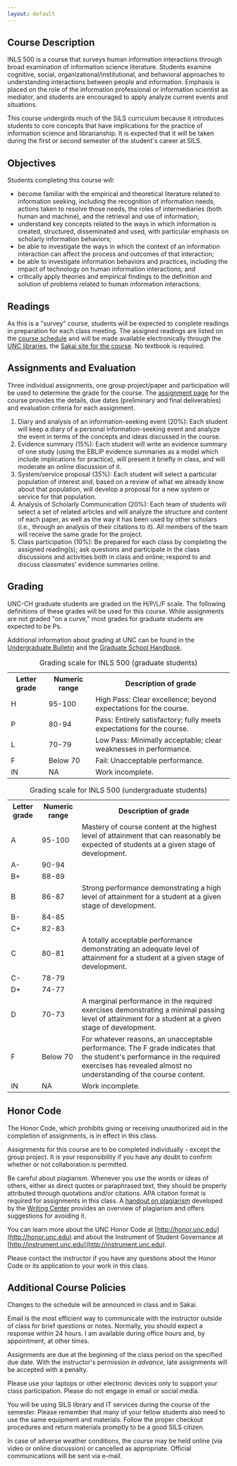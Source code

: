 ```yaml
---
layout: default
---
```


Course Description
------------------

INLS 500 is a course that surveys human information interactions through
broad examination of information science literature. Students examine
cognitive, social, organizational/institutional, and behavioral
approaches to understanding interactions between people and information.
Emphasis is placed on the role of the information professional or
information scientist as mediator, and students are encouraged to apply
analyze current events and situations.

This course undergirds much of the SILS curriculum because it introduces
students to core concepts that have implications for the practice of
information science and librarianship. It is expected that it will be
taken during the first or second semester of the student's career at
SILS.

Objectives
----------

Students completing this course will:

-   become familiar with the empirical and theoretical literature
    related to information seeking, including the recognition of
    information needs, actions taken to resolve those needs, the roles
    of intermediaries (both human and machine), and the retrieval and
    use of information;
-   understand key concepts related to the ways in which information is
    created, structured, disseminated and used, with particular emphasis
    on scholarly information behaviors;
-   be able to investigate the ways in which the context of an
    information interaction can affect the process and outcomes of that
    interaction;
-   be able to investigate information behaviors and practices,
    including the impact of technology on human information
    interactions; and
-   critically apply theories and empirical findings to the definition
    and solution of problems related to human information interactions.

Readings
--------

As this is a "survey" course, students will be expected to complete
readings in preparation for each class meeting. The assigned readings
are listed on the [course
schedule](schedule-500-f15.html "course schedule") and will be made
available electronically through the [UNC
libraries](http://library.unc.edu "library website"), the [Sakai site
for the
course](https://sakai.unc.edu/portal/site/inls500_003_f15 "Sakai"). No
textbook is required.

Assignments and Evaluation
--------------------------

Three individual assignments, one group project/paper and participation
will be used to determine the grade for the course. The [assignment
page](assignments-500-f15.html "Assignments page") for the course
provides the details, due dates (preliminary and final deliverables) and
evaluation criteria for each assignment.

1.  Diary and analysis of an information-seeking event (20%): Each
    student will keep a diary of a personal information-seeking event
    and analyze the event in terms of the concepts and ideas discussed
    in the course.
2.  Evidence summary (15%): Each student will write an evidence summary
    of one study (using the EBLIP evidence summaries as a model which
    include implications for practice), will present it briefly in
    class, and will moderate an online discussion of it.
3.  System/service proposal (35%): Each student will select a particular
    population of interest and, based on a review of what we already
    know about that population, will develop a proposal for a new system
    or service for that population.
4.  Analysis of Scholarly Communication (20%): Each team of students
    will select a set of related articles and will analyze the structure
    and content of each paper, as well as the way it has been used by
    other scholars (i.e., through an analysis of their citations to it).
    All members of the team will receive the same grade for the project.
5.  Class participation (10%): Be prepared for each class by completing
    the assigned reading(s); ask questions and participate in the class
    discussions and activities both in class and online; respond to and
    discuss classmates' evidence summaries online.

Grading
-------

UNC-CH graduate students are graded on the H/P/L/F scale. The following
definitions of these grades will be used for this course. While
assignments are not graded "on a curve," most grades for graduate
students are expected to be Ps.

Additional information about grading at UNC can be found in the
[Undergraduate
Bulletin](http://www.unc.edu/ugradbulletin/procedures1.html#grading "grading section of the Undergraduate Bulletin")
and the [Graduate School
Handbook](http://handbook.unc.edu/grading.html "grading section of the Graduate School Handbook").

<table class="grades">
  <caption>Grading scale for INLS 500 (graduate students)</caption>
  <tr>
    <th>Letter grade</th>
    <th>Numeric range</th>
    <th class="description">Description of grade</th>
  </tr>  
  <tr>
    <td>H</td>
    <td>95-100</td>
    <td>High Pass: Clear excellence; beyond expectations for the course. </td>
  </tr>
  <tr>
    <td>P</td>
    <td>80-94</td>
    <td>Pass: Entirely satisfactory; fully meets expectations for the course.</td>
  </tr>
  <tr>
    <td>L</td>
    <td>70-79</td>
    <td>Low Pass: Minimally acceptable; clear weaknesses in performance.</td>
  </tr>
  <tr>
    <td>F</td>
    <td>Below 70</td>
    <td>Fail: Unacceptable performance.</td>
  </tr>
  <tr>
    <td>IN</td>
    <td>NA</td>
    <td>Work incomplete.</td>
  </tr>
</table>


<table class="undergrad">
  <caption>Grading scale for INLS 500 (undergraduate students)</caption>
  <tr>
    <th scope="col">Letter grade</th>
    <th scope="col">Numeric range</th>
    <th scope="col" class="description">Description of grade</th>
  </tr>
  <tr>
    <td>A</td>
    <td>95-100</td>
    <td>Mastery of course content at the highest level of attainment that can reasonably be expected of students at a     given stage of development.</td>
  </tr>
  <tr>
    <td>A-</td>
    <td>90-94</td>
    <td>&nbsp;</td>
  </tr>
  <tr>
    <td>B+</td>
    <td>88-89</td>
    <td>&nbsp;</td>
  </tr>
  <tr>
    <td>B</td>
    <td>86-87</td>
    <td>Strong performance demonstrating a high level of attainment for a student at a given stage of development.</td>
  </tr>
  <tr>
    <td>B-</td>
    <td>84-85</td>
    <td>&nbsp;</td>
  </tr>
  <tr>
    <td>C+</td>
    <td>82-83</td>
    <td>&nbsp;</td>
  </tr>
  <tr>
    <td>C</td>
    <td>80-81</td>
    <td>A totally acceptable performance demonstrating an adequate level of attainment for a student at a given stage of development. </td>
  </tr>
  <tr>
    <td>C-</td>
    <td>78-79</td>
    <td>&nbsp;</td>
  </tr>
  <tr>
    <td>D+</td>
    <td>74-77</td>
    <td>&nbsp;</td>
  </tr>
  <tr>
    <td>D</td>
    <td>70-73</td>
    <td>A marginal performance in the required exercises demonstrating a minimal passing level of attainment for a student at a given stage of development. </td>
  </tr>
  <tr>
    <td>F</td>
    <td>Below 70</td>
    <td>For whatever reasons, an unacceptable performance. The F grade indicates that the student's performance in the required exercises has revealed almost no understanding of the course content. </td>
  </tr>
  <tr>
    <td>IN</td>
    <td>NA</td>
    <td>Work incomplete.</td>
  </tr>
</table>

Honor Code
----------

The Honor Code, which prohibits giving or receiving unauthorized aid in
the completion of assignments, is in effect in this class.

Assignments for this course are to be completed individually - except
the group project. It is your responsibility if you have any doubt to
confirm whether or not collaboration is permitted.

Be careful about plagiarism. Whenever you use the words or ideas of
others, either as direct quotes or paraphrased text, they should be
properly attributed through quotations and/or citations. APA citation
format is required for assignments in this class. A [handout on
plagiarism](http://writingcenter.unc.edu/handouts/plagiarism/ "UNC Writing center handout on plagiarism")
developed by the [Writing
Center](http://writingcenter.unc.edu "UNC Writing Center") provides an
overview of plagiarism and offers suggestions for avoiding it.

You can learn more about the UNC Honor Code at [http://honor.unc.edu](http://honor.unc.edu)
and about the Instrument of Student Governance at
[http://instrument.unc.edu](http://instrument.unc.edu).

Please contact the instructor if you have any questions about the Honor
Code or its application to your work in this class.

Additional Course Policies
--------------------------

Changes to the schedule will be announced in class and in Sakai.

Email is the most efficient way to communicate with the instructor
outside of class for brief questions or notes. Normally, you should
expect a response within 24 hours. I am available during office hours
and, by appointment, at other times.

Assignments are due at the beginning of the class period on the
specified due date. With the instructor's permission *in advance*, late
assignments will be accepted with a penalty.

Please use your laptops or other electronic devices only to support your
class participation. Please do not engage in email or social media.

You will be using SILS library and IT services during the course of the
semester. Please remember that many of your fellow students also need to
use the same equipment and materials. Follow the proper checkout
procedures and return materials promptly to be a good SILS citizen.

In case of adverse weather conditions, the course may be held online
(via video or online discussion) or cancelled as appropriate. Official
communications will be sent via e-mail.